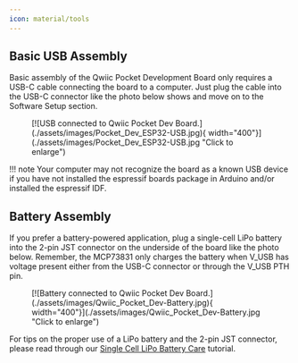 ```yaml
---
icon: material/tools
---
```


## Basic USB Assembly

Basic assembly of the Qwiic Pocket Development Board only requires a USB-C cable connecting the board to a computer. Just plug the cable into the USB-C connector like the photo below shows and move on to the Software Setup section. 

<figure markdown>
[![USB connected to Qwiic Pocket Dev Board.](./assets/images/Pocket_Dev_ESP32-USB.jpg){ width="400"}](./assets/images/Pocket_Dev_ESP32-USB.jpg "Click to enlarge")
</figure>

!!! note
    Your computer may not recognize the board as a known USB device if you have not installed the espressif boards package in Arduino and/or installed the espressif IDF.

## Battery Assembly

If you prefer a battery-powered application, plug a single-cell LiPo battery into the 2-pin JST connector on the underside of the board like the photo below. Remember, the MCP73831 only charges the battery when V_USB has voltage present either from the USB-C connector or through the V_USB PTH pin.

<figure markdown>
[![Battery connected to Qwiic Pocket Dev Board.](./assets/images/Qwiic_Pocket_Dev-Battery.jpg){ width="400"}](./assets/images/Qwiic_Pocket_Dev-Battery.jpg "Click to enlarge")
</figure>

For tips on the proper use of a LiPo battery and the 2-pin JST connector, please read through our [Single Cell LiPo Battery Care](https://learn.sparkfun.com/tutorials/single-cell-lipo-battery-care) tutorial.